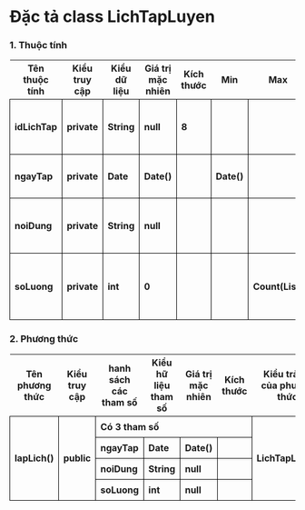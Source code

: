 # Đặc tả class LichTapLuyen

### 1. Thuộc tính
| Tên thuộc tính | Kiểu truy cập | Kiểu dữ liệu | Giá trị mặc nhiên | Kích thước| Min | Max | Diễn giải |
|---|---|---|---|---|---|---|---|
| idLichTap | private | String | null | 8 | | | id lịch tập luyện |
| ngayTap | private | Date | Date() | |Date() | | Ngày tập luyện |
| noiDung | private | String | null | | | | Nội dung tập luyện |
| soLuong | private | int | 0 |  | | Count(List<DsVDV>) | Số lượng người tham gia|

### 2. Phương thức

<style>
table {
  border-collapse:collapse;
}

td {
  border: 1px solid #000;
  margin: 0;
  font-weight: bold;
  padding: 0.5em;
}
</style>

<table>
    <tr>
        <th>Tên phương thức</th>
        <th>Kiểu truy cập</th>
        <th>hanh sách các tham số</th>
        <th>Kiểu hữ liệu tham số</th>
        <th>Giá trị mặc nhiên</th>
        <th>Kích thước</th>
        <th>Kiểu trả về của phương thức</th>
        <th>Diễn giải</th>
    </tr>
    <tr>
      <td rowspan="4">lapLich()</td>
      <td rowspan="4">public</td>
      <td colspan="4">Có 3 tham số</td>
      <td rowspan="4">LichTapLuyen</td>
      <td rowspan="4">Lập lịch tập luyện</td>
    </tr><tr>
      <td colspan="1">ngayTap</td>
      <td colspan="1">Date</td>
      <td colspan="1">Date()</td>
      <td colspan="1"></td>
    </tr>
    <tr>
      <td colspan="1">noiDung</td>
      <td colspan="1">String</td>
      <td colspan="1">null</td>
      <td colspan="1"></td>
    </tr>
    <tr>
      <td colspan="1">soLuong</td>
      <td colspan="1">int</td>
      <td colspan="1">null</td>
      <td colspan="1"></td>
    </tr>
    
</table>


  
